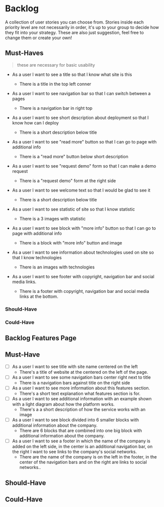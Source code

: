 # Backlog

A collection of user stories you can choose from. Stories inside each priority
level are not necessarily in order, it's up to your group to decide how they fit
into your strategy. These are also just suggestion, feel free to change them or
create your own!

## Must-Haves

> these are necessary for basic usability

- As a user I want to see a title so that I know what site is this

  - There is a title in the top left conner

- As a user I want to see navigation bar so that I can switch between a pages

  - There is a navigation bar in right top

- As a user I want to see short description about deployment so that I know how
  can I deploy

  - There is a short description below title

- As a user I want to see "read more" button so that I can go to page with
  additional info

  - There is a "read more" button below short description

- As a user I want to see "request demo" form so that I can make a demo request

  - There is a "request demo" form at the right side

- As a user I want to see welcome text so that I would be glad to see it

  - There is a short description below title

- As a user I want to see statistic of site so that I know statistic

  - There is a 3 images with statistic

- As a user I want to see block with "more info" button so that I can go to page
  with additional info

  - There is a block with "more info" button and image

- As a user I want to see information about technologies used on site so that I
  know technologies

  - There is an images with technologies

- As a user I want to see footer with copyright, navigation bar and social media
  links.

  - There is a footer with copyright, navigation bar and social media links at
    the bottom.

### Should-Have

### Could-Have

## Backlog Features Page

## Must-Have

- [ ] As a user I want to see title with site name centered on the left
  - There's a title of website at the centered on the left of the page.
- [ ] As a user I want to see some navigation bars center right next to title
  - There is a navigation bars against title on the right side
- [ ] As a user I want to see more information about this features section.
  - There's a short text explanation what features section is for.
- [ ] As a user I want to see additional information with an example shown with
      a light diagram about how the platform works.
  - There's a a short description of how the service works with an image
- [ ] As a user I want to see block divided into 6 smaller blocks with
      additional information about the company.
  - There are 6 blocks that are combined into one big block with additional
    information about the company.
- [ ] As a user I want to see a footer in which the name of the company is added
      on the left side, in the center is an additional navigation bar, on the
      right I want to see links to the company's social networks.
  - There are the name of the company is on the left in the footer, in the
    center of the navigation bars and on the right are links to social
    networks..

## Should-Have

## Could-Have
